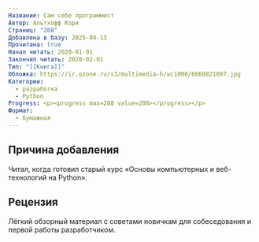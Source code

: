 ```yaml
---
Название: Сам себе программист
Автор: Альтхофф Кори
Страниц: "208"
Добавлена в базу: 2025-04-13
Прочитана: true
Начал читать: 2020-01-01
Закончил читать: 2020-02-01
Тип: "[[Книга]]"
Обложка: https://ir.ozone.ru/s3/multimedia-h/wc1000/6668821097.jpg
Категории:
  - разработка
  - Python
Progress: <p><progress max=208 value=208></progress></p>
Формат:
  - бумажная
---
```

## Причина добавления

Читал, когда готовил старый курс «Основы компьютерных и веб-технологий на Python».

## Рецензия

Лёгкий обзорный материал с советами новичкам для собеседования и первой работы разработчиком.